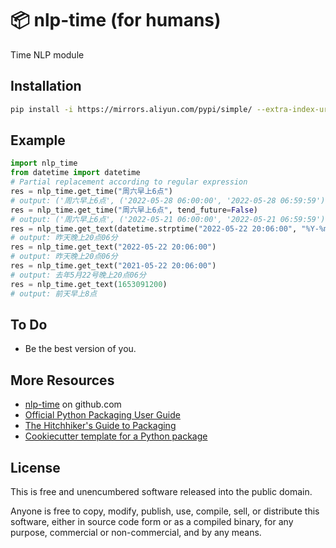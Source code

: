 📦 nlp-time (for humans)
=======================

Time NLP module

Installation
-----

```bash
pip install -i https://mirrors.aliyun.com/pypi/simple/ --extra-index-url https://pypi.org/simple/ nlp-time
```

Example
-----

```python
import nlp_time
from datetime import datetime
# Partial replacement according to regular expression
res = nlp_time.get_time("周六早上6点")
# output: ('周六早上6点', ('2022-05-28 06:00:00', '2022-05-28 06:59:59'))
res = nlp_time.get_time("周六早上6点", tend_future=False)
# output: ('周六早上6点', ('2022-05-21 06:00:00', '2022-05-21 06:59:59'))
res = nlp_time.get_text(datetime.strptime("2022-05-22 20:06:00", "%Y-%m-%d %H:%M:%S"))
# output: 昨天晚上20点06分
res = nlp_time.get_text("2022-05-22 20:06:00")
# output: 昨天晚上20点06分
res = nlp_time.get_text("2021-05-22 20:06:00")
# output: 去年5月22号晚上20点06分
res = nlp_time.get_text(1653091200)
# output: 前天早上8点
```

To Do
-----

-   Be the best version of you.


More Resources
--------------

-   [nlp-time] on github.com
-   [Official Python Packaging User Guide](https://packaging.python.org)
-   [The Hitchhiker's Guide to Packaging]
-   [Cookiecutter template for a Python package]

License
-------

This is free and unencumbered software released into the public domain.

Anyone is free to copy, modify, publish, use, compile, sell, or
distribute this software, either in source code form or as a compiled
binary, for any purpose, commercial or non-commercial, and by any means.

  [nlp-time]: https://github.com/holbos-deng/nlp_time
  [PyPi]: https://docs.python.org/3/distutils/packageindex.html
  [Twine]: https://pypi.python.org/pypi/twine
  [image]: https://farm1.staticflickr.com/628/33173824932_58add34581_k_d.jpg
  [What is setup.py?]: https://stackoverflow.com/questions/1471994/what-is-setup-py
  [The Hitchhiker's Guide to Packaging]: https://the-hitchhikers-guide-to-packaging.readthedocs.io/en/latest/creation.html
  [Cookiecutter template for a Python package]: https://github.com/audreyr/cookiecutter-pypackage
